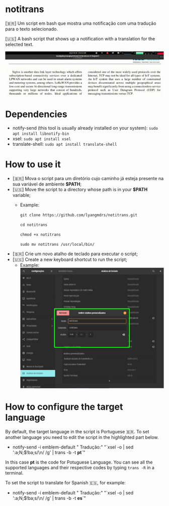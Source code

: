 # notitrans

[🇧🇷] Um script em bash que mostra uma notificação com uma tradução para o texto selecionado.

[🇺🇸] A bash script that shows up a notification with a translation for the selected text.

![](https://github.com/lyangmdrs/notitrans/blob/master/use_example.gif)

# Dependencies

- notify-send (this tool is usually already installed on your system): `sudo apt install libnotify-bin`
- xsel: `sudo apt install xsel`
- translate-shell: `sudo apt install translate-shell`

# How to use it
- [🇧🇷] Mova o script para um diretório cujo caminho já esteja presente na sua variável de ambiente **$PATH**;
- [🇺🇸] Move the script to a directory whose path is in your **$PATH** variable;
  - Example:
  
    `git clone https://github.com/lyangmdrs/notitrans.git`
  
    `cd notitrans`
    
    `chmod +x notitrans`
  
    `sudo mv notitrans /usr/local/bin/`
- [🇧🇷] Crie um novo atalho de teclado para executar o script;
- [🇺🇸] Create a new keyboard shortcut to run the script;
  - Example:
  ![](https://github.com/lyangmdrs/notitrans/blob/master/shortcut_example.png)

# How to configure the target language
By default, the target language in the script is Portuguese 🇧🇷. To set another language you need to edit the script in the highlighted part below.
- notify-send -i emblem-default " Tradução:" "&#96;xsel -o | sed ':a;N;$!ba;s/\n/ /g' | trans -b -t **pt**&#96;"

In this case **pt** is the code for Potuguese Language. You can see all the supported languages and their respective codes by typing `trans -R` in a terminal.

To set the script to translate for Spanish :es:, for example:
- notify-send -i emblem-default " Tradução:" "&#96;xsel -o | sed ':a;N;$!ba;s/\n/ /g' | trans -b -t **es**&#96;"
